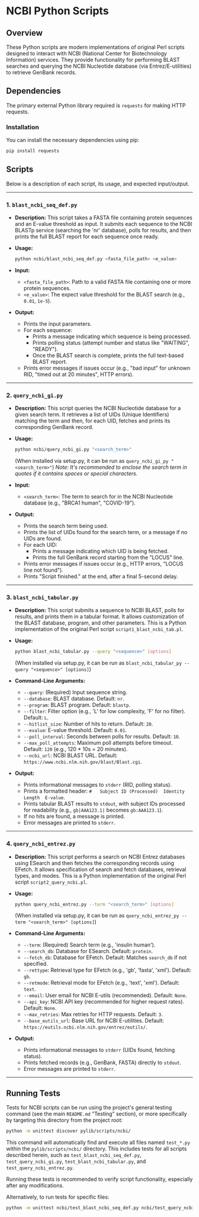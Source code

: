 # NCBI Python Scripts

## Overview

These Python scripts are modern implementations of original Perl scripts designed to interact with NCBI (National Center for Biotechnology Information) services. They provide functionality for performing BLAST searches and querying the NCBI Nucleotide database (via Entrez/E-utilities) to retrieve GenBank records.

## Dependencies

The primary external Python library required is `requests` for making HTTP requests.

### Installation

You can install the necessary dependencies using pip:

```bash
pip install requests
```

## Scripts

Below is a description of each script, its usage, and expected input/output.

---

### 1. `blast_ncbi_seq_def.py`

*   **Description:** This script takes a FASTA file containing protein sequences and an E-value threshold as input. It submits each sequence to the NCBI BLASTp service (searching the 'nr' database), polls for results, and then prints the full BLAST report for each sequence once ready.

*   **Usage:**
    ```bash
    python ncbi/blast_ncbi_seq_def.py <fasta_file_path> <e_value>
    ```

*   **Input:**
    *   `<fasta_file_path>`: Path to a valid FASTA file containing one or more protein sequences.
    *   `<e_value>`: The expect value threshold for the BLAST search (e.g., `0.01`, `1e-5`).

*   **Output:**
    *   Prints the input parameters.
    *   For each sequence:
        *   Prints a message indicating which sequence is being processed.
        *   Prints polling status (attempt number and status like "WAITING", "READY").
        *   Once the BLAST search is complete, prints the full text-based BLAST report.
    *   Prints error messages if issues occur (e.g., "bad input" for unknown RID, "timed out at 20 minutes", HTTP errors).

---

### 2. `query_ncbi_gi.py`

*   **Description:** This script queries the NCBI Nucleotide database for a given search term. It retrieves a list of UIDs (Unique Identifiers) matching the term and then, for each UID, fetches and prints its corresponding GenBank record.

*   **Usage:**
    ```bash
    python ncbi/query_ncbi_gi.py "<search_term>"
    ```
    (When installed via setup.py, it can be run as `query_ncbi_gi_py "<search_term>"`)
    *Note: It's recommended to enclose the search term in quotes if it contains spaces or special characters.*

*   **Input:**
    *   `<search_term>`: The term to search for in the NCBI Nucleotide database (e.g., "BRCA1 human", "COVID-19").

*   **Output:**
    *   Prints the search term being used.
    *   Prints the list of UIDs found for the search term, or a message if no UIDs are found.
    *   For each UID:
        *   Prints a message indicating which UID is being fetched.
        *   Prints the full GenBank record starting from the "LOCUS" line.
    *   Prints error messages if issues occur (e.g., HTTP errors, "LOCUS line not found").
    *   Prints "Script finished." at the end, after a final 5-second delay.

---

### 3. `blast_ncbi_tabular.py`

*   **Description:** This script submits a sequence to NCBI BLAST, polls for results, and prints them in a tabular format. It allows customization of the BLAST database, program, and other parameters. This is a Python implementation of the original Perl script `script1_blast_ncbi_tab.pl`.

*   **Usage:**
    ```bash
    python blast_ncbi_tabular.py --query "<sequence>" [options]
    ```
    (When installed via setup.py, it can be run as `blast_ncbi_tabular_py --query "<sequence>" [options]`)

*   **Command-Line Arguments:**
    *   `--query`: (Required) Input sequence string.
    *   `--database`: BLAST database. Default: `nr`.
    *   `--program`: BLAST program. Default: `blastp`.
    *   `--filter`: Filter option (e.g., 'L' for low complexity, 'F' for no filter). Default: `L`.
    *   `--hitlist_size`: Number of hits to return. Default: `20`.
    *   `--evalue`: E-value threshold. Default: `0.01`.
    *   `--poll_interval`: Seconds between polls for results. Default: `10`.
    *   `--max_poll_attempts`: Maximum poll attempts before timeout. Default: `120` (e.g., 120 * 10s = 20 minutes).
    *   `--ncbi_url`: NCBI BLAST URL. Default: `https://www.ncbi.nlm.nih.gov/blast/Blast.cgi`.

*   **Output:**
    *   Prints informational messages to `stderr` (RID, polling status).
    *   Prints a formatted header: `#	Subject ID (Processed)	Identity	Length	E-value`.
    *   Prints tabular BLAST results to `stdout`, with subject IDs processed for readability (e.g., `gb|AAA123.1|` becomes `gb:AAA123.1`).
    *   If no hits are found, a message is printed.
    *   Error messages are printed to `stderr`.

---

### 4. `query_ncbi_entrez.py`

*   **Description:** This script performs a search on NCBI Entrez databases using ESearch and then fetches the corresponding records using EFetch. It allows specification of search and fetch databases, retrieval types, and modes. This is a Python implementation of the original Perl script `script2_query_ncbi.pl`.

*   **Usage:**
    ```bash
    python query_ncbi_entrez.py --term "<search_term>" [options]
    ```
    (When installed via setup.py, it can be run as `query_ncbi_entrez_py --term "<search_term>" [options]`)

*   **Command-Line Arguments:**
    *   `--term`: (Required) Search term (e.g., 'insulin human').
    *   `--search_db`: Database for ESearch. Default: `protein`.
    *   `--fetch_db`: Database for EFetch. Default: Matches `search_db` if not specified.
    *   `--rettype`: Retrieval type for EFetch (e.g., 'gb', 'fasta', 'xml'). Default: `gb`.
    *   `--retmode`: Retrieval mode for EFetch (e.g., 'text', 'xml'). Default: `text`.
    *   `--email`: User email for NCBI E-utils (recommended). Default: `None`.
    *   `--api_key`: NCBI API key (recommended for higher request rates). Default: `None`.
    *   `--max_retries`: Max retries for HTTP requests. Default: `3`.
    *   `--base_eutils_url`: Base URL for NCBI E-utilities. Default: `https://eutils.ncbi.nlm.nih.gov/entrez/eutils/`.

*   **Output:**
    *   Prints informational messages to `stderr` (UIDs found, fetching status).
    *   Prints fetched records (e.g., GenBank, FASTA) directly to `stdout`.
    *   Error messages are printed to `stderr`.

---

## Running Tests

Tests for NCBI scripts can be run using the project's general testing command (see the main `README.md` "Testing" section), or more specifically by targeting this directory from the project root:

```bash
python -m unittest discover pylib/scripts/ncbi/
```

This command will automatically find and execute all files named `test_*.py` within the `pylib/scripts/ncbi/` directory. This includes tests for all scripts described herein, such as `test_blast_ncbi_seq_def.py`, `test_query_ncbi_gi.py`, `test_blast_ncbi_tabular.py`, and `test_query_ncbi_entrez.py`.

Running these tests is recommended to verify script functionality, especially after any modifications.

Alternatively, to run tests for specific files:
```bash
python -m unittest ncbi/test_blast_ncbi_seq_def.py ncbi/test_query_ncbi_gi.py
```
